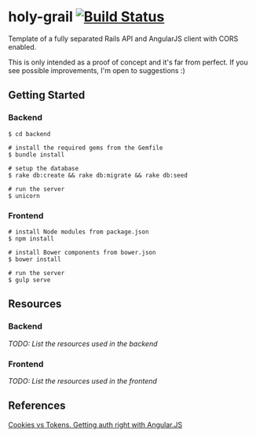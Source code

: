 holy-grail [![Build Status](https://travis-ci.org/nsarno/holy-grail.svg?branch=master)](https://travis-ci.org/nsarno/holy-grail)
==========

Template of a fully separated Rails API and AngularJS client with CORS enabled.

This is only intended as a proof of concept and it's far from perfect. If you see possible improvements, I'm open to suggestions :)

## Getting Started

### Backend

```
$ cd backend

# install the required gems from the Gemfile
$ bundle install

# setup the database
$ rake db:create && rake db:migrate && rake db:seed

# run the server
$ unicorn
```

### Frontend

```
# install Node modules from package.json
$ npm install

# install Bower components from bower.json
$ bower install

# run the server
$ gulp serve
```

## Resources

### Backend

*TODO: List the resources used in the backend*

### Frontend

*TODO: List the resources used in the frontend*

## References

[Cookies vs Tokens. Getting auth right with Angular.JS](https://auth0.com/blog/2014/01/07/angularjs-authentication-with-cookies-vs-token/)

